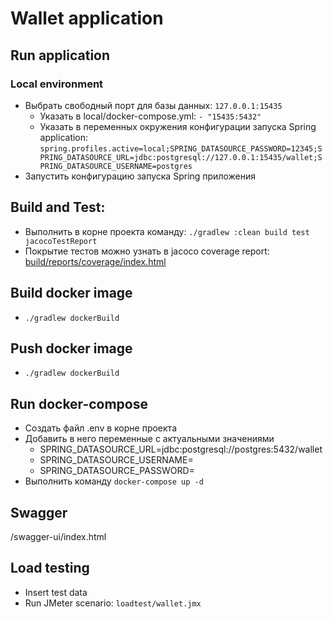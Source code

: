 # Wallet application

## Run application

### Local environment
- Выбрать свободный порт для базы данных: ```127.0.0.1:15435```
  - Указать в local/docker-compose.yml:
    ```- "15435:5432"```
  - Указать в переменных окружения конфигурации запуска Spring application:
    ```spring.profiles.active=local;SPRING_DATASOURCE_PASSWORD=12345;SPRING_DATASOURCE_URL=jdbc:postgresql://127.0.0.1:15435/wallet;SPRING_DATASOURCE_USERNAME=postgres```
- Запустить конфигурацию запуска Spring приложения

## Build and Test:

- Выполнить в корне проекта команду: ```./gradlew :clean build test jacocoTestReport```
- Покрытие тестов можно узнать в jacoco coverage report: [build/reports/coverage/index.html](build/reports/coverage/index.html)

## Build docker image
- ```./gradlew dockerBuild```


## Push docker image
- ```./gradlew dockerBuild```

## Run docker-compose
- Создать файл .env в корне проекта
- Добавить в него переменные с актуальными значениями
  - SPRING_DATASOURCE_URL=jdbc:postgresql://postgres:5432/wallet
  - SPRING_DATASOURCE_USERNAME=<username>
  - SPRING_DATASOURCE_PASSWORD=<password>
- Выполнить команду ```docker-compose up -d```

## Swagger
/swagger-ui/index.html


## Load testing
- Insert test data
- Run JMeter scenario: ```loadtest/wallet.jmx```
